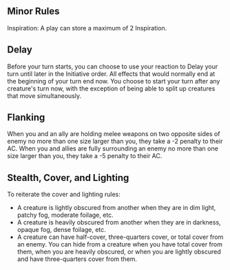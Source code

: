 ## Minor Rules
Inspiration: A play can store a maximum of 2 Inspiration.

## Delay
Before your turn starts, you can choose to use your reaction to Delay your turn until later in the Initiative order. All effects that would normally end at the beginning of your turn end now. You choose to start your turn after any creature's turn now, with the exception of being able to split up creatures that move simultaneously.

## Flanking
When you and an ally are holding melee weapons on two opposite sides of enemy no more than one size larger than you, they take a -2 penalty to their AC. When you and allies are fully surrounding an enemy no more than one size larger than you, they take a -5 penalty to their AC.

## Stealth, Cover, and Lighting
To reiterate the cover and lighting rules:
- A creature is lightly obscured from another when they are in dim light, patchy fog, moderate foilage, etc.
- A creature is heavily obscured from another when they are in darkness, opaque fog, dense foilage, etc.
- A creature can have half-cover, three-quarters cover, or total cover from an enemy.
You can hide from a creature when you have total cover from them, when you are heavily obscured, or when you are lightly obscured and have three-quarters cover from them.

